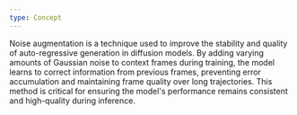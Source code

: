 ```yaml
---
type: Concept
---
```


Noise augmentation is a technique used to improve the stability and quality of auto-regressive generation in diffusion models. By adding varying amounts of Gaussian noise to context frames during training, the model learns to correct information from previous frames, preventing error accumulation and maintaining frame quality over long trajectories. This method is critical for ensuring the model's performance remains consistent and high-quality during inference.